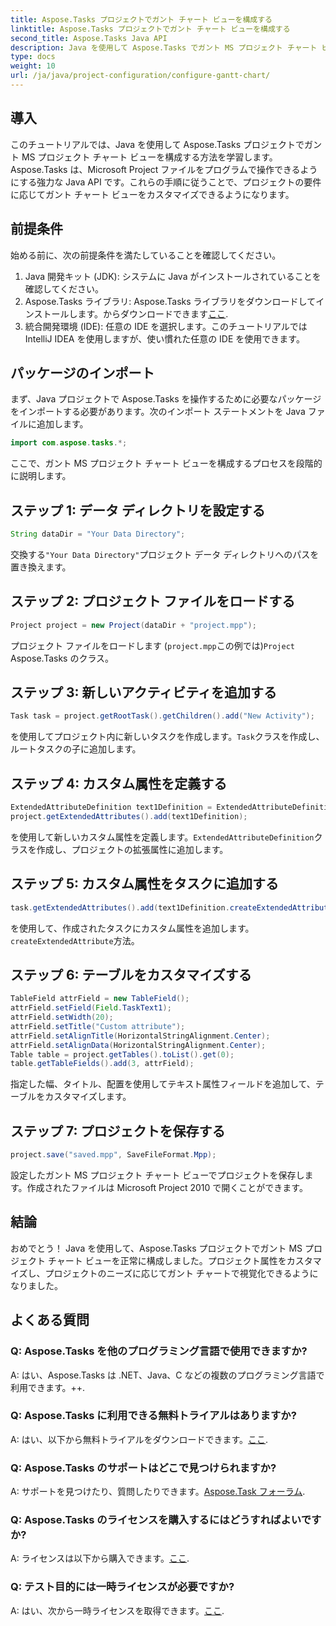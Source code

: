 ```yaml
---
title: Aspose.Tasks プロジェクトでガント チャート ビューを構成する
linktitle: Aspose.Tasks プロジェクトでガント チャート ビューを構成する
second_title: Aspose.Tasks Java API
description: Java を使用して Aspose.Tasks でガント MS プロジェクト チャート ビューを構成する方法を学びます。プロジェクトをカスタマイズし、ガント チャートで段階的に視覚化します。
type: docs
weight: 10
url: /ja/java/project-configuration/configure-gantt-chart/
---
```

## 導入
このチュートリアルでは、Java を使用して Aspose.Tasks プロジェクトでガント MS プロジェクト チャート ビューを構成する方法を学習します。 Aspose.Tasks は、Microsoft Project ファイルをプログラムで操作できるようにする強力な Java API です。これらの手順に従うことで、プロジェクトの要件に応じてガント チャート ビューをカスタマイズできるようになります。
## 前提条件
始める前に、次の前提条件を満たしていることを確認してください。
1. Java 開発キット (JDK): システムに Java がインストールされていることを確認してください。
2.  Aspose.Tasks ライブラリ: Aspose.Tasks ライブラリをダウンロードしてインストールします。からダウンロードできます[ここ](https://releases.aspose.com/tasks/java/).
3. 統合開発環境 (IDE): 任意の IDE を選択します。このチュートリアルでは IntelliJ IDEA を使用しますが、使い慣れた任意の IDE を使用できます。
## パッケージのインポート
まず、Java プロジェクトで Aspose.Tasks を操作するために必要なパッケージをインポートする必要があります。次のインポート ステートメントを Java ファイルに追加します。
```java
import com.aspose.tasks.*;
```
ここで、ガント MS プロジェクト チャート ビューを構成するプロセスを段階的に説明します。
## ステップ 1: データ ディレクトリを設定する
```java
String dataDir = "Your Data Directory";
```
交換する`"Your Data Directory"`プロジェクト データ ディレクトリへのパスを置き換えます。
## ステップ 2: プロジェクト ファイルをロードする
```java
Project project = new Project(dataDir + "project.mpp");
```
プロジェクト ファイルをロードします (`project.mpp`この例では)`Project` Aspose.Tasks のクラス。
## ステップ 3: 新しいアクティビティを追加する
```java
Task task = project.getRootTask().getChildren().add("New Activity");
```
を使用してプロジェクト内に新しいタスクを作成します。`Task`クラスを作成し、ルートタスクの子に追加します。
## ステップ 4: カスタム属性を定義する
```java
ExtendedAttributeDefinition text1Definition = ExtendedAttributeDefinition.createTaskDefinition(ExtendedAttributeTask.Text1, null);
project.getExtendedAttributes().add(text1Definition);
```
を使用して新しいカスタム属性を定義します。`ExtendedAttributeDefinition`クラスを作成し、プロジェクトの拡張属性に追加します。
## ステップ 5: カスタム属性をタスクに追加する
```java
task.getExtendedAttributes().add(text1Definition.createExtendedAttribute("Activity attribute"));
```
を使用して、作成されたタスクにカスタム属性を追加します。`createExtendedAttribute`方法。
## ステップ 6: テーブルをカスタマイズする
```java
TableField attrField = new TableField();
attrField.setField(Field.TaskText1);
attrField.setWidth(20);
attrField.setTitle("Custom attribute");
attrField.setAlignTitle(HorizontalStringAlignment.Center);
attrField.setAlignData(HorizontalStringAlignment.Center);
Table table = project.getTables().toList().get(0);
table.getTableFields().add(3, attrField);
```
指定した幅、タイトル、配置を使用してテキスト属性フィールドを追加して、テーブルをカスタマイズします。
## ステップ 7: プロジェクトを保存する
```java
project.save("saved.mpp", SaveFileFormat.Mpp);
```
設定したガント MS プロジェクト チャート ビューでプロジェクトを保存します。作成されたファイルは Microsoft Project 2010 で開くことができます。
## 結論
おめでとう！ Java を使用して、Aspose.Tasks プロジェクトでガント MS プロジェクト チャート ビューを正常に構成しました。プロジェクト属性をカスタマイズし、プロジェクトのニーズに応じてガント チャートで視覚化できるようになりました。
## よくある質問
### Q: Aspose.Tasks を他のプログラミング言語で使用できますか?
A: はい、Aspose.Tasks は .NET、Java、C などの複数のプログラミング言語で利用できます。++.
### Q: Aspose.Tasks に利用できる無料トライアルはありますか?
 A: はい、以下から無料トライアルをダウンロードできます。[ここ](https://releases.aspose.com/).
### Q: Aspose.Tasks のサポートはどこで見つけられますか?
A: サポートを見つけたり、質問したりできます。[Aspose.Task フォーラム](https://forum.aspose.com/c/tasks/15).
### Q: Aspose.Tasks のライセンスを購入するにはどうすればよいですか?
 A: ライセンスは以下から購入できます。[ここ](https://purchase.aspose.com/buy).
### Q: テスト目的には一時ライセンスが必要ですか?
 A: はい、次から一時ライセンスを取得できます。[ここ](https://purchase.aspose.com/temporary-license/).